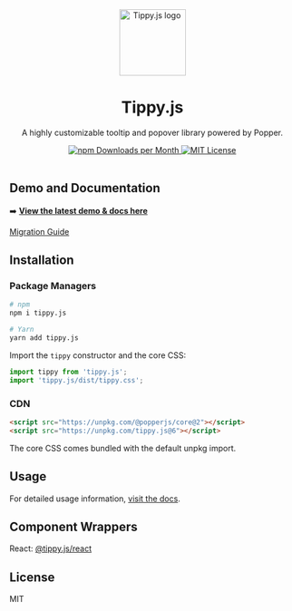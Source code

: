 <div align="center">
  <img alt="Tippy.js logo" src="https://github.com/atomiks/tippyjs/raw/master/logo.png" height="117" />
</div>

<div align="center">
  <h1>Tippy.js</h1>
  <p>A highly customizable tooltip and popover library powered by Popper.</p>
  <a href="https://www.npmjs.com/package/tippy.js">
   <img src="https://img.shields.io/npm/dm/tippy.js.svg?color=%235599ff&style=for-the-badge" alt="npm Downloads per Month">
  <a>
  <a href="https://github.com/atomiks/tippyjs/blob/master/LICENSE">
    <img src="https://img.shields.io/npm/l/tippy.js.svg?color=%23c677cf&style=for-the-badge" alt="MIT License">
  </a>
  <br>
  <br>
</div>

## Demo and Documentation

➡️ **[View the latest demo & docs here](https://atomiks.github.io/tippyjs/)**

[Migration Guide](https://github.com/atomiks/tippyjs/blob/master/MIGRATION_GUIDE.md)

## Installation

### Package Managers

```bash
# npm
npm i tippy.js

# Yarn
yarn add tippy.js
```

Import the `tippy` constructor and the core CSS:

```js
import tippy from 'tippy.js';
import 'tippy.js/dist/tippy.css';
```

### CDN

```html
<script src="https://unpkg.com/@popperjs/core@2"></script>
<script src="https://unpkg.com/tippy.js@6"></script>
```

The core CSS comes bundled with the default unpkg import.

## Usage

For detailed usage information,
[visit the docs](https://atomiks.github.io/tippyjs/v6/creation/).

## Component Wrappers

React: [@tippy.js/react](https://github.com/atomiks/tippy.js-react)

## License

MIT

